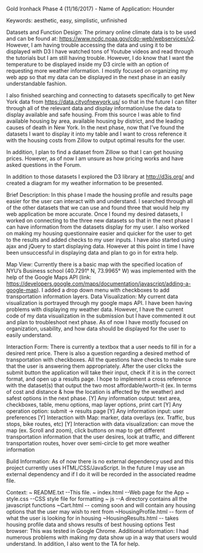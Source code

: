 Gold Ironhack Phase 4 (11/16/2017) -
Name of Application: Hounder

Keywords: aesthetic, easy, simplistic, unfinished

Datasets and Function Design:
The primary online climate data is to be used and can be found at: https://www.ncdc.noaa.gov/cdo-web/webservices/v2. However, I am having trouble accessing the data and using it to be displayed with D3 I have watched tons of Youtube videos and read through the tutorials but I am still having trouble. However, I do know that I want the temperature to be displayed inside my D3 circle with an option of requesting more weather information. I mostly focused on organizing my web app so that my data can be displayed in the next phase in an easily understandable fashion.

I also finished searching and connecting to datasets specifically to get New York data from https://data.cityofnewyork.us/  so that in the future I can filter through all of the relevant data and display information/use the data to display available and safe housing. From this source I was able to find available housing by area, available housing by district, and the leading causes of death in New York. In the next phase, now that I’ve found the datasets I want to display it into my table and I want to cross reference it with the housing costs from Zillow to output optimal results for the user.

In addition, I plan to find a dataset from Zillow so that I can get housing prices. However, as of now I am unsure as how pricing works and have asked questions in the Forum.

In addition to those datasets I explored the D3 library at http://d3js.org/ and created a diagram for my weather information to be presented.


Brief Description:
In this phase I made the housing profile and results page easier for the user can interact with and understand.  I searched through all of the other datasets that we can use and found three that would help my web application be more accurate. Once I found my desired datasets, I worked on connecting to the three new datasets so that in the next phase I can have information from the datasets display for my user. I also worked on making my housing questionnaire easier and quicker for the user to get to the results and added checks to my user inputs.  I have also started using ajax and jQuery to start displaying data. However at this point in time I have been unsuccessful in displaying data and plan to go in for extra help.

Map View:
Currently there is a basic map with the specified location of NYU’s Business school (40.7291° N, 73.9965° W) was implemented with the help of the Google Maps API (link: https://developers.google.com/maps/documentation/javascript/adding-a-google-map). I added a drop down menu with checkboxes to add transportation information layers.
Data Visualization:
My current data visualization is portrayed through my google maps API. I have been having problems with displaying my weather data. However, I have the current code of my data visualization in the submission but I have commented it out and plan to troubleshoot next phase. As of now I have mostly focused on organization, usability, and how data should be displayed for the user to easily understand.

Interaction Form:
There is currently a textbox that a user needs to fill in for a desired rent price. There is also a question regarding a desired method of transportation with checkboxes.  All the questions have checks to make sure that the user is answering them appropriately. After the user clicks the submit button the application will take their input, check if it is in the correct format, and open up a results page. I hope to implement a cross reference with the dataset(s) that output the two most affordable/worth-it (ex. In terms of cost and distance & how the location is affected by the weather) and safest options in the next phase. 
[Y] Any information output: text area, checkboxes, table, menu options, map layer options, print cart 
[Y] Any operation option: submit → results page
[Y] Any information input: user preferences
[Y] Interaction with Map: marker, data overlays (ex. Traffic, bus stops, bike routes, etc)
[Y] Interaction with data visualization: can move the map (ex. Scroll and zoom), click buttons on map to get different transportation information that the user desires, look at traffic, and different transportation routes, hover over semi-circle to get more weather information

Build Information:
As of now there is no external dependency used and this project currently uses HTML/CSS/JavaScript. In the future I may use an external dependency and if I do it will be recorded in the associated readme file.

Context:
~ README.txt --This file.
~ index.html --Web page for the App
~ style.css --CSS style file for formatting
~ js --A directory contains all the javascript functions
~Cart.html -- coming soon and will contain any housing options that the user may wish to rent from
~HousingProfile.html -- form of what the user is looking for in housing
~HousingResults.html -- takes housing profile data and shows results of best housing options
Test browser:
This was tested in Google Chrome.
Additional information:
I had numerous problems with making my data show up in a way that users would understand. In addition, I also went to the TA for help.

